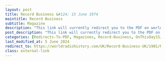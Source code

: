 ```yaml
---
layout: post
title: Record Business &#124; 15 June 1974
maintitle: Record Business
subtitle: Magazine
description: "This link will currently redirect you to the PDF on worldradiohistory.com Once your viewing the PDF search for &quot;zavaroni&quot;"
post_description: "This link will currently redirect you to the PDF on worldradiohistory.com Once your viewing the PDF search for &quot;zavaroni&quot;"
categories: [Redirects-To-PDF, Magazines, Record-Business, OnThisDay15June]
last_modified_at: 5 June 2024
redirect_to: https://worldradiohistory.com/UK/Record-Business-UK/1981/Record-Business-1981-06-15-S-OCR.pdf
class: external-link
---
```



